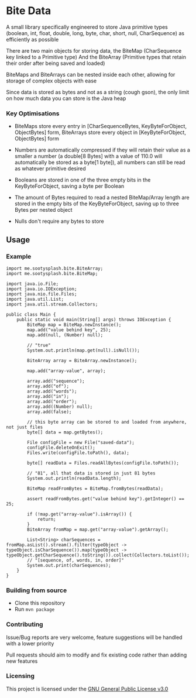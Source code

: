 # Bite Data

A small library specifically engineered to store Java primitive types (boolean, int, float, double, long, byte, char, short, null, CharSequence) as efficiently as possible

There are two main objects for storing data, the BiteMap (CharSequence key linked to a Primitive type) And the BiteArray (Primitive types that retain their order after being saved and loaded)

BiteMaps and BiteArrays can be nested inside each other, allowing for storage of complex objects with ease

Since data is stored as bytes and not as a string (cough gson), the only limit on how much data you can store is the Java heap

### Key Optimisations

- BiteMaps store every entry in [CharSequenceBytes, KeyByteForObject, ObjectBytes] form, BiteArrays store every object in [KeyByteForObject, ObjectBytes] form

- Numbers are automatically compressed if they will retain their value as a smaller a number (a double[8 Bytes] with a value of 110.0 will automatically be stored as a byte[1 byte]), all numbers can still be read as whatever primitive desired

- Booleans are stored in one of the three empty bits in the KeyByteForObject, saving a byte per Boolean

- The amount of Bytes required to read a nested BiteMap/Array length are stored in the empty bits of the KeyByteForObject, saving up to three Bytes per nested object

- Nulls don't require any bytes to store

## Usage

### Example
```
import me.sootysplash.bite.BiteArray;
import me.sootysplash.bite.BiteMap;

import java.io.File;
import java.io.IOException;
import java.nio.file.Files;
import java.util.List;
import java.util.stream.Collectors;

public class Main {
    public static void main(String[] args) throws IOException {
        BiteMap map = BiteMap.newInstance();
        map.add("value behind key", 25);
        map.add(null, (Number) null);

        // "true"
        System.out.println(map.get(null).isNull());

        BiteArray array = BiteArray.newInstance();

        map.add("array-value", array);

        array.add("sequence");
        array.add("of");
        array.add("words");
        array.add("in");
        array.add("order");
        array.add((Number) null);
        array.add(false);

        // this byte array can be stored to and loaded from anywhere, not just files
        byte[] data = map.getBytes();

        File configFile = new File("saved-data");
        configFile.deleteOnExit();
        Files.write(configFile.toPath(), data);

        byte[] readData = Files.readAllBytes(configFile.toPath());

        // "81", all that data is stored in just 81 bytes
        System.out.println(readData.length);

        BiteMap readFromBytes = BiteMap.fromBytes(readData);

        assert readFromBytes.get("value behind key").getInteger() == 25;

        if (!map.get("array-value").isArray()) {
            return;
        }
        BiteArray fromMap = map.get("array-value").getArray();

        List<String> charSequences = fromMap.asList().stream().filter(typeObject -> typeObject.isCharSequence()).map(typeObject -> typeObject.getCharSequence().toString()).collect(Collectors.toList());
        // "[sequence, of, words, in, order]"
        System.out.print(charSequences);
    }
}
```

### Building from source
- Clone this repository
- Run `mvn package`

### Contributing
Issue/Bug reports are very welcome, feature suggestions will be handled with a lower priority

Pull requests should aim to modify and fix existing code rather than adding new features

### Licensing
This project is licensed under the [GNU General Public License v3.0](https://www.gnu.org/licenses/gpl-3.0.en.html)